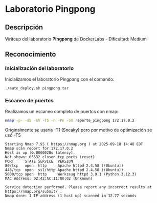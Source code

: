 # Laboratorio Pingpong

## Descripción
Writeup del laboratorio **Pingpong** de DockerLabs - Dificultad: Medium

## Reconocimiento

### Inicialización del laboratorio
Inicializamos el laboratorio Pingpong con el comando:
```bash
./auto_deploy.sh pingpong.tar
```

### Escaneo de puertos
Realizamos un escaneo completo de puertos con nmap:

```bash
nmap -p- -sS -sV -T5 -n -Pn -oX reporte_pingpong 172.17.0.2
```

Originalmente se  usaría -T1 (Sneaky) pero por motivo de optimización se usó -T5

```
Starting Nmap 7.95 ( https://nmap.org ) at 2025-09-18 14:48 EDT
Nmap scan report for 172.17.0.2
Host is up (0.0000020s latency).
Not shown: 65532 closed tcp ports (reset)
PORT     STATE SERVICE  VERSION
80/tcp   open  http     Apache httpd 2.4.58 ((Ubuntu))
443/tcp  open  ssl/http Apache httpd 2.4.58 ((Ubuntu))
5000/tcp open  http     Werkzeug httpd 3.0.1 (Python 3.12.3)
MAC Address: 02:42:AC:11:00:02 (Unknown)

Service detection performed. Please report any incorrect results at https://nmap.org/submit/ .
Nmap done: 1 IP address (1 host up) scanned in 12.77 seconds
```

